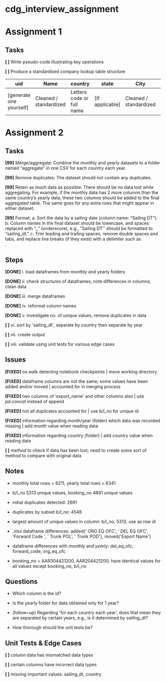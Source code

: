 # cdg_interview_assignment

# Assignment 1

## Tasks

**[ ]** Write pseudo-code illustrating key operations

**[ ]** Produce a standardised company lookup table structure

| uid | Name | country | state | City | Address | Telephone | url |
| --- | --- | --- | --- | --- | --- | --- | --- |
| [generate one yourself] | Cleaned / standardized | Letters code or full name | [If applicable] | Cleaned / standardized | Cleaned / standardized | +[country]-[phone] | www.[url] |


# Assignment 2

## Tasks

**[99]** Merge/aggregate: Combine the monthly and yearly datasets to a folder named “aggregate” in one CSV for each country each year.

**[99]** Remove duplicates: The dataset should not contain any duplicates.

**[99]** Retain as much data as possible: There should be no data lost while aggregating. For example, if the monthly data has 2 more columns than the same country’s yearly data, these two columns should be added to the final aggregated table. The same goes for any extra rows that might appear in either dataset.

**[99]** Format:
  a. Sort the data by a sailing date (column name: “Sailing DT”).
  b. Column names in the final dataset should be lowercase, and spaces replaced with “_” (underscore), e.g., “Sailing DT'' should be formatted to “sailing_dt.”
  c. Trim leading and trailing spaces, remove double spaces and tabs, and replace line breaks (if they exist) with a delimiter such as <br>.

## Steps

**[DONE]** i. load dataframes from monthly and yearly folders

**[DONE]** ii. check structures of dataframes, note differences in columns, clean data

**[DONE]** iii. merge dataframes

**[DONE]** iv. reformat column names

**[DONE]** v. investigate no. of unique values, remove duplicates in data

**[ ]** vi. sort by 'sailing_dt', separate by country then separate by year
 
**[ ]** vii. create output

**[ ]** viii. validate using unit tests for various edge cases

## Issues

**[FIXED]** os.walk detecting notebook checkpoints | move working directory

**[FIXED]** dataframe columns are not the same; some values have been added and/or moved | accounted for in merging process

**[FIXED]** two columns of 'export_name' and other columns also | use *pd.concat* instead of append

**[FIXED]** not all duplicates accounted for | use *b/l_no* for unique id

**[FIXED]** information regarding month/year (folder) which data was recorded missing | add month value when reading data

**[FIXED]** information regarding country (folder) | add country value when reading data

**[ ]** method to check if data has been lost; need to create some sort of method to compare with original data

## Notes

- monthly total rows = 6211, yearly total rows = 6341

- b/l_no 5313 unique values, booking_no 4891 unique values

- initial duplicates detected: 2691

- duplicates by subset *b/l_no*: 4548

- largest amount of unique values in column: b/l_no, 5313; use as row id

- *.xlsx* dataframe differences: added{' ORG EQ OFC', ' DEL EQ OFC', 'Forward Code ', ' Trunk POL', '  Trunk POD'}, moved{'Export Name'}

- dataframe differences with *monthly* and *yearly*: del_eq_ofc, forward_code, org_eq_ofc
 
- booking_no = AAR304421200, AAR204421200; have identical values for all values except booking_no, b/l_no

## Questions

- Which column is the id?

- Is the yearly folder for data obtained only for 1 year? 

- (follow=up) Regarding 'for each country each year', does that mean they are separated by certain years, e.g., is it determined by *sailing_dt*?

- How thorough should the unit tests be?

## Unit Tests & Edge Cases

**[ ]** column data has mismatched data types

**[ ]** certain columns have incorrect data types

**[ ]** missing important values: sailing_dt, country

